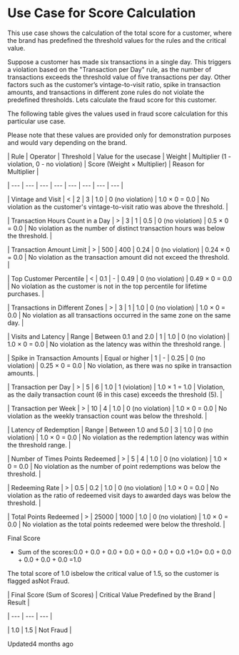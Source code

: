 # Use Case for Score Calculation

This use case shows the calculation of the total score for a customer, where the brand has predefined the threshold values for the rules and the critical value.

Suppose a customer has made six transactions in a single day. This triggers a violation based on the "Transaction per Day" rule, as the number of transactions exceeds the threshold value of five transactions per day. Other factors such as the customer’s vintage-to-visit ratio, spike in transaction amounts, and transactions in different zone rules do not violate the predefined thresholds. Lets calculate the fraud score for this customer.

The following table gives the values used in fraud score calculation for this particular use case.

Please note that these values are provided only for demonstration purposes and would vary depending on the brand.

| Rule | Operator | Threshold | Value for the usecase | Weight | Multiplier (1 - violation, 0 - no violation) | Score (Weight × Multiplier) | Reason for Multiplier |

| --- | --- | --- | --- | --- | --- | --- | --- |

| Vintage and Visit | < | 2 | 3 | 1.0 | 0 (no violation) | 1.0 × 0 = 0.0 | No violation as the customer's vintage-to-visit ratio was above the threshold. |

| Transaction Hours Count in a Day | > | 3 | 1 | 0.5 | 0 (no violation) | 0.5 × 0 = 0.0 | No violation as the number of distinct transaction hours was below the threshold. |

| Transaction Amount Limit | > | 500 | 400 | 0.24 | 0 (no violation) | 0.24 × 0 = 0.0 | No violation as the transaction amount did not exceed the threshold. |

| Top Customer Percentile | < | 0.1 | - | 0.49 | 0 (no violation) | 0.49 × 0 = 0.0 | No violation as the customer is not in the top percentile for lifetime purchases. |

| Transactions in Different Zones | > | 3 | 1 | 1.0 | 0 (no violation) | 1.0 × 0 = 0.0 | No violation as all transactions occurred in the same zone on the same day. |

| Visits and Latency | Range | Between 0.1 and 2.0 | 1 | 1.0 | 0 (no violation) | 1.0 × 0 = 0.0 | No violation as the latency was within the threshold range. |

| Spike in Transaction Amounts | Equal or higher | 1 | - | 0.25 | 0 (no violation) | 0.25 × 0 = 0.0 | No violation, as there was no spike in transaction amounts. |

| Transaction per Day | > | 5 | 6 | 1.0 | 1 (violation) | 1.0 × 1 = 1.0 | Violation, as the daily transaction count (6 in this case) exceeds the threshold (5). |

| Transaction per Week | > | 10 | 4 | 1.0 | 0 (no violation) | 1.0 × 0 = 0.0 | No violation as the weekly transaction count was below the threshold. |

| Latency of Redemption | Range | Between 1.0 and 5.0 | 3 | 1.0 | 0 (no violation) | 1.0 × 0 = 0.0 | No violation as the redemption latency was within the threshold range. |

| Number of Times Points Redeemed | > | 5 | 4 | 1.0 | 0 (no violation) | 1.0 × 0 = 0.0 | No violation as the number of point redemptions was below the threshold. |

| Redeeming Rate | > | 0.5 | 0.2 | 1.0 | 0 (no violation) | 1.0 × 0 = 0.0 | No violation as the ratio of redeemed visit days to awarded days was below the threshold. |

| Total Points Redeemed | > | 25000 | 1000 | 1.0 | 0 (no violation) | 1.0 × 0 = 0.0 | No violation as the total points redeemed were below the threshold. |



Final Score

- Sum of the scores:0.0 + 0.0 + 0.0 + 0.0 + 0.0 + 0.0 + 0.0 +1.0+ 0.0 + 0.0 + 0.0 + 0.0 + 0.0 =1.0

The total score of 1.0 isbelow the critical value of 1.5, so the customer is flagged asNot Fraud.

| Final Score (Sum of Scores) | Critical Value Predefined by the Brand | Result |

| --- | --- | --- |

| 1.0 | 1.5 | Not Fraud |



Updated4 months ago